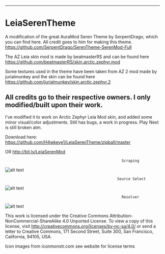 ------------------------------------------------------------------------------------------------------------------------------------------
# LeiaSerenTheme
A modification of the great AuraMod Seren Theme by SerpentDrago, which you can find here. All credit goes to him for making this theme.
https://github.com/SerpentDrago/SerenTheme-SerenMod-Full

The AZ Leia skin mod is made by beatmasterRS and can be found here
https://github.com/beatmasterRS/skin.arctic.zephyr.mod

Some textures used in the theme have been taken from AZ 2 mod made by jurialmunkey and the skin can be found here
https://github.com/jurialmunkey/skin.arctic.zephyr.2

All credits go to their respective owners. I only modified/built upon their work.
------------------------------------------------------------------------------------------------------------------------------------------



I've modified it to work on Arctic Zephyr Leia Mod skin, and added some minor visual/color adjustments. Still has bugs, a work in progress. Play Next is still broken atm.

Download here:
https://github.com/H4wkeye1/LeiaSerenTheme/zipball/master

OR
http://bit.ly/LeiaSerenMod


                                                         Scraping
![alt text](https://i.imgur.com/5JdPkqi.png)

                                                       Source Select
![alt text](https://i.imgur.com/gzDBI3Y.png)

                                                         Resolver
![alt text](https://i.imgur.com/idrNWM2.png)



This work is licensed under the Creative Commons Attribution-NonCommercial-ShareAlike 4.0 Unported License.
To view a copy of this license, visit http://creativecommons.org/licenses/by-nc-sa/4.0/
or send a letter to Creative Commons, 171 Second Street, Suite 300, San Francisco, California, 94105, USA.

Icon images from iconmonstr.com see website for license terms


